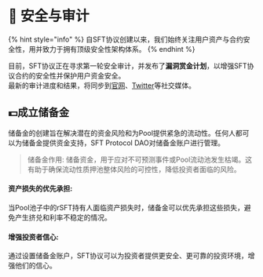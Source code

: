 # 🔐 安全与审计

{% hint style="info" %}
自SFT协议创建以来，我们始终关注用户资产与合约安全性，用并致力于拥有顶级安全性架构体系。
{% endhint %}

目前，SFT协议正在寻求第一轮安全审计，并发布了**漏洞赏金计划**，以增强SFT协议合约的安全性并保护用户资金安全。\
最新的审计进度和结果，将同步到[官网](https://www.sftproject.io/)、[Twitter](https://twitter.com/SFTProtocol)等社交媒体。

## 💵成立储备金

储备金的创建旨在解决潜在的资金风险和为Pool提供紧急的流动性。任何人都可以为储备金提供资金支持，SFT Protocol DAO对储备金账户进行管理。

> 储备金作用: 储备资金，用于应对不可预测事件或Pool流动池发生枯竭。这有助于确保流动性质押池整体风险的可控性，降低投资者面临的风险。

#### 资产损失的优先承担:

当Pool池子中的rSFT持有人面临资产损失时，储备金可以优先承担这些损失，避免产生挤兑和利率不稳定的情况。

#### 增强投资者信心:

通过设置储备金账户，SFT协议可以为投资者提供更安全、更可靠的投资环境，增强他们的信心。
